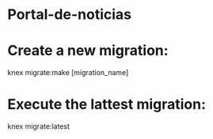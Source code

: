 # Portal-de-noticias

# Create a new migration:
knex migrate:make [migration_name]

# Execute the lattest migration:
knex migrate:latest